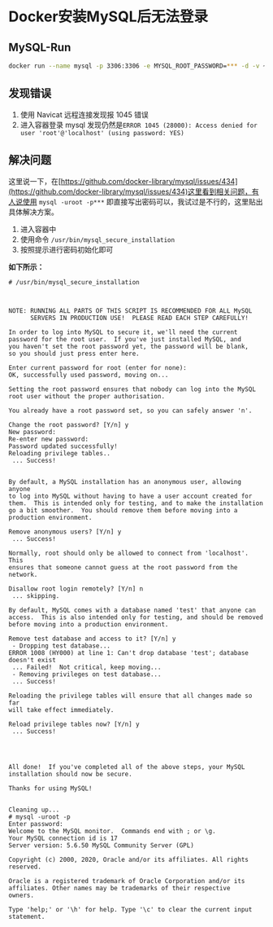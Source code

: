 # Docker安装MySQL后无法登录


<!--more-->

## MySQL-Run

```bash
docker run --name mysql -p 3306:3306 -e MYSQL_ROOT_PASSWORD=*** -d -v ~/data/docker/mysql:/var/lib/mysql mysql:5.6
```

## 发现错误

1. 使用 Navicat 远程连接发现报 1045 错误
2. 进入容器登录 mysql 发现仍然是`ERROR 1045 (28000): Access denied for user 'root'@'localhost' (using password: YES)`

## 解决问题

这里说一下，在[https://github.com/docker-library/mysql/issues/434](https://github.com/docker-library/mysql/issues/434)这里看到相关问题，有人说使用 `mysql -uroot -p***` 即直接写出密码可以，我试过是不行的，这里贴出具体解决方案。

1. 进入容器中
2. 使用命令 `/usr/bin/mysql_secure_installation`
3. 按照提示进行密码初始化即可

**如下所示：**

```
# /usr/bin/mysql_secure_installation



NOTE: RUNNING ALL PARTS OF THIS SCRIPT IS RECOMMENDED FOR ALL MySQL
      SERVERS IN PRODUCTION USE!  PLEASE READ EACH STEP CAREFULLY!

In order to log into MySQL to secure it, we'll need the current
password for the root user.  If you've just installed MySQL, and
you haven't set the root password yet, the password will be blank,
so you should just press enter here.

Enter current password for root (enter for none):
OK, successfully used password, moving on...

Setting the root password ensures that nobody can log into the MySQL
root user without the proper authorisation.

You already have a root password set, so you can safely answer 'n'.

Change the root password? [Y/n] y
New password:
Re-enter new password:
Password updated successfully!
Reloading privilege tables..
 ... Success!


By default, a MySQL installation has an anonymous user, allowing anyone
to log into MySQL without having to have a user account created for
them.  This is intended only for testing, and to make the installation
go a bit smoother.  You should remove them before moving into a
production environment.

Remove anonymous users? [Y/n] y
 ... Success!

Normally, root should only be allowed to connect from 'localhost'.  This
ensures that someone cannot guess at the root password from the network.

Disallow root login remotely? [Y/n] n
 ... skipping.

By default, MySQL comes with a database named 'test' that anyone can
access.  This is also intended only for testing, and should be removed
before moving into a production environment.

Remove test database and access to it? [Y/n] y
 - Dropping test database...
ERROR 1008 (HY000) at line 1: Can't drop database 'test'; database doesn't exist
 ... Failed!  Not critical, keep moving...
 - Removing privileges on test database...
 ... Success!

Reloading the privilege tables will ensure that all changes made so far
will take effect immediately.

Reload privilege tables now? [Y/n] y
 ... Success!




All done!  If you've completed all of the above steps, your MySQL
installation should now be secure.

Thanks for using MySQL!


Cleaning up...
# mysql -uroot -p
Enter password:
Welcome to the MySQL monitor.  Commands end with ; or \g.
Your MySQL connection id is 17
Server version: 5.6.50 MySQL Community Server (GPL)

Copyright (c) 2000, 2020, Oracle and/or its affiliates. All rights reserved.

Oracle is a registered trademark of Oracle Corporation and/or its
affiliates. Other names may be trademarks of their respective
owners.

Type 'help;' or '\h' for help. Type '\c' to clear the current input statement.
```

